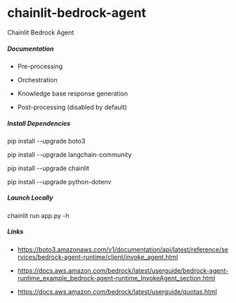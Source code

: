 # chainlit-bedrock-agent
Chainlit Bedrock Agent

##### Documentation

- Pre-processing

- Orchestration

- Knowledge base response generation

- Post-processing (disabled by default)


##### Install Dependencies

pip install --upgrade boto3

pip install --upgrade langchain-community

pip install --upgrade chainlit

pip install --upgrade python-dotenv

##### Launch Locally

chainlit run app.py -h


##### Links

- https://boto3.amazonaws.com/v1/documentation/api/latest/reference/services/bedrock-agent-runtime/client/invoke_agent.html

- https://docs.aws.amazon.com/bedrock/latest/userguide/bedrock-agent-runtime_example_bedrock-agent-runtime_InvokeAgent_section.html

- https://docs.aws.amazon.com/bedrock/latest/userguide/quotas.html
